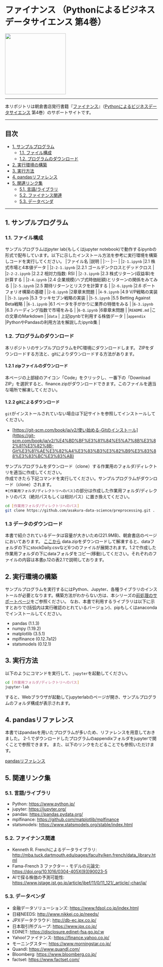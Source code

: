 # ファイナンス （Pythonによるビジネスデータサイエンス 第4巻）

<img src="https://www.asakura.co.jp/user_data/product_image/12914/1.jpg" width="200px" >

---

本リポジトリは朝倉書店発行書籍『[ファイナンス](https://www.asakura.co.jp/detail.php?book_code=12914)』（[Pythonによるビジネスデータサイエンス](https://www.asakura.co.jp/series_books.php?series_id=349) 第4巻）のサポートサイトです。

---

## 目次
- [1. サンプルプログラム](#1.サンプルプログラム)
	- [1.1. ファイル構成](#1.1.ファイル構成)
	- [1.2. プログラムのダウンロード](#1.2.プログラムのダウンロード)
- [2. 実行環境の構築](#2.実行環境の構築)
- [3. 実行方法](#3.実行方法)
- [4. pandasリファレンス](#4.pandasリファレンス)
- [5. 関連リンク集](#4.関連リンク集)
	- [5.1. 言語/ライブラリ](#4.1.言語/ライブラリ)
	- [5.2. ファイナンス関連](#5.2.ファイナンス関連)
	- [5.3. データベンダ](#4.2.データベンダ)

---


## 1. サンプルプログラム

### 1.1. ファイル構成

サンプルプログラムはjpyter lab(もしくはjupyter notebook)で動作するipynbの形式で配布しています。以下に示したインストール方法を参考に実行環境を構築しコードを実行してください。
|ファイル名   |説明  |
|:--          |:--   |
|`2-1.ipynb` |2.1 株式市場と4本値データ |
|`2-2-1.ipynb` |2.2.1 ゴールデンクロスとデッドクロス |
|`2-2-2.ipynb`  |2.2.2 相対力指数: RSI |
|`2-3.ipynb` |2.3 株式リターン(収益率)を計算する |
|`2-4.ipynb` |2.4 企業規模(ハブ式時価総額)とリターンの関係をみてみる |
|`2-5.ipynb` |2.5 期待リターンとリスクを計算する |
|`2-6.ipynb` |2.6 ポートフォリオ構築の基礎 |
|`2-Q.ipynb` |2章章末問題 |
|`4-9.ipynb` |4.9 V/P戦略の実装 |
|`5-3.ipynb` |5.3 ラッキセブン戦略の実装 |
|`5-5.ipynb` |5.5 Betting Against Beta戦略 |
|`6-1.ipynb` |6.1 ベータを手がかりに業界の特徴をみる |
|`6-3.ipynb` |6.3 ハーディング指数で市場をみる |
|`6-Q.ipynb` |6章章末問題 |
|`README.md` |この文章のMarkdown |
|`data` | 上記ipynbで利用する株価データ |
|`appendix` |PythonやPandasの利用方法を解説したipynb集 |

### 1.2. プログラムのダウンロード

本リポジトリのサンプルプログラムをPC環境にダウンロードします。
ZIPをダウンロードする方法と、gitによりダウンロードする方法があります。

#### 1.2.1 zipファイルのダウンロード
本ページの上部緑のアイコン「Code」をクリックし、一番下の「Download ZIP」を選択すると、finance.zipがダウンロードできます。このファイルを適当な場所で解凍してください。

#### 1.2.2 gitによるダウンロード
`git`がインストールされていない場合は下記サイトを参照してインストールしてください。

* [https://git-scm.com/book/ja/v2/使い始める-Gitのインストール](https://git-scm.com/book/ja/v2/%E4%BD%BF%E3%81%84%E5%A7%8B%E3%82%81%E3%82%8B-Git%E3%81%AE%E3%82%A4%E3%83%B3%E3%82%B9%E3%83%88%E3%83%BC%E3%83%AB)

サンプルプログラムをダウンロード（clone）する作業用のフォルダ/ディレクトリを適当に作成してください。  
作成できたら下記コマンドを実行してください。サンプルプログラムがダウンロード（clone）されます。  
※`[作業用フォルダ/ディレクトリへのパス]`の部分は作成した作業用フォルダ/ディレクトリのパス（絶対パスもしくは相対パス）に置き換えてください。
```bash
cd [作業用フォルダ/ディレクトリへのパス]
git clone https://github.com/asakura-data-science/preprocessing.git .
```
### 1.3 データのダウンロード
本書で紹介されているデータは容量が大きいため(221.9MB)、朝倉書店のページにおいてあります。
[ここから](https://app.box.com/s/8jibj2iqh3asjkgfdj3dg8fts9nluzyy) data.zipをダウンロードして解凍すると、dataフォルダの下にstockDaily.csvなど6つのファイルが展開されます。1.2で作成した作業用フォルダの下にdataフォルダをコピー(移動)してください。それぞれのファイルの内容は本書p.12の表2.1で説明しております。

## 2. 実行環境の構築
サンプルプログラムを実行するにはPython、Jupyter、各種ライブラリのインストールが必要となります。構築方法がわからない方は、本シリーズの[前処理のサポートページ](https://github.com/asakura-data-science/preprocessing)をご参照ください。
なお、本書で利用するライブラリは以下に示すとおりで(括弧内は実行確認のとれているバージョン)、pipもしくはanacondaでインストールしてください。

* pandas (1.1.3)
* numpy (1.19.2)
* matplotlib (3.5.1)
* mplfinance (0.12.7a12)
* statsmodels (0.12.1)


## 3. 実行方法

以下のようにコマンドを実行して、`jupyter`を起動してください。

```bash
cd [作業用フォルダ/ディレクトリへのパス]
jupyter-lab
```

すると、Webブラウザが起動してjupyterlabのページが開き、サンプルプログラムのフォルダ構成が表示されます。  

## 4. pandasリファレンス
本書ではpandasを用いたプログラムが多いため、リファレンスを用意しておきました。
2-1.でダウンロードしたプログラムのappendixフォルダをjupyterで開くことで参照できます。
また、以下のリンクをたどることでも参照いただけます。

[pandasリファレンス](https://asakura-data-science.github.io/finance/)

## 5. 関連リンク集

### 5.1. 言語/ライブラリ
- Python: https://www.python.jp/
- jupyter: https://jupyter.org/
- pandas: https://pandas.pydata.org/
- mplfinance: https://github.com/matplotlib/mplfinance
- statsmodels: https://www.statsmodels.org/stable/index.html

### 5.2. ファイナンス関連
- Kenneth R. Frenchによるデータライブラリ: http://mba.tuck.dartmouth.edu/pages/faculty/ken.french/data_library.html
- Fama-French 3 ファクター・モデルの元論文: https://doi.org/10.1016/0304-405X(93)90023-5
- AIで探る株価の予測可能性: https://www.jstage.jst.go.jp/article/jbef/11/0/11_121/_article/-char/ja/

### 5.3. データベンダ
- 金融データソリューションズ: https://www.fdsol.co.jp/index.html
- 日経NEEDS: http://www.nikkei.co.jp/needs/
- JPXデータクラウド: http://db-ec.jpx.co.jp/
- 日本取引所グループ: https://www.jpx.co.jp/
- EDINET: https://disclosure.edinet-fsa.go.jp/:w
- Yahoo!ファイナンス: https://finance.yahoo.co.jp/
- モーニングスター: https://www.morningstar.co.jp/
- Quandl: https://www.quandl.com/
- Bloomberg: https://www.bloomberg.co.jp/
- factset: https://www.factset.com/
